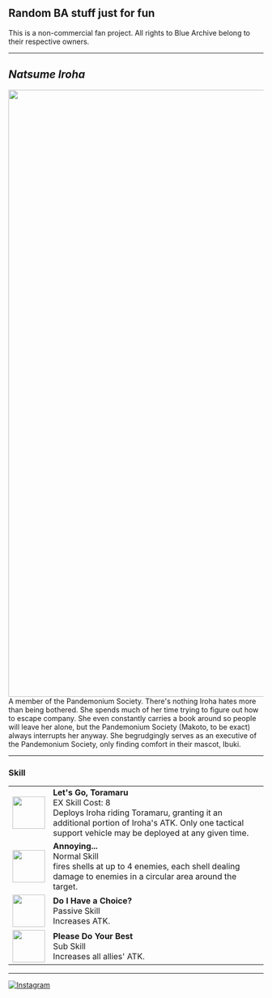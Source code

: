 ## Random BA stuff just for fun
This is a non-commercial fan project. All rights to Blue Archive belong to their respective owners.

---

## _Natsume Iroha_

<td><img src="https://s1.zerochan.net/Natsume.Iroha.600.3680000.jpg" width="1200"></td>
<td style="text-align: justify;">A member of the Pandemonium Society. There's nothing Iroha hates more than being bothered. She spends much of her time trying to figure out how to escape company. She even constantly carries a book around so people will leave her alone, but the Pandemonium Society (Makoto, to be exact) always interrupts her anyway. She begrudgingly serves as an executive of the Pandemonium Society, only finding comfort in their mascot, Ibuki.</td>

---

### Skill

<table>
  
<tr>
<td><img src="https://images.dotgg.gg/bluearchive/skillicons/skillicon_ch0156_exskill.webp" width="64" height="64"></td>
<td><strong>Let's Go, Toramaru</strong><br>EX Skill Cost: 8<br>Deploys Iroha riding Toramaru, granting it an additional portion of Iroha's ATK. Only one tactical support vehicle may be deployed at any given time.</td>
</tr>
  
<tr>
<td><img src="https://images.dotgg.gg/bluearchive/skillicons/common_skillicon_circle.webp" width="64" height="64"></td>
<td><strong>Annoying...</strong><br>Normal Skill<br>fires shells at up to 4 enemies, each shell dealing damage to enemies in a circular area around the target.</td>
</tr>

<tr>
<td><img src="https://images.dotgg.gg/bluearchive/skillicons/common_skillicon_weaponbuff.webp" width="64" height="64"></td>
<td><strong>Do I Have a Choice?</strong><br>Passive Skill<br>Increases ATK.</td>
</tr>

<tr>
<td><img src="https://images.dotgg.gg/bluearchive/skillicons/common_skillicon_weaponbuff.webp" width="64" height="64"></td>
<td><strong>Please Do Your Best</strong><br>Sub Skill<br>Increases all allies' ATK.</td>
</tr>

</table>

---

[![Instagram](https://img.shields.io/badge/Instagram-%23E4405F.svg?style=for-the-badge&logo=Instagram&logoColor=white)](https://www.instagram.com/sirin.exe/)
